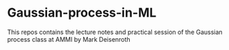 # Gaussian-process-in-ML
This repos contains the lecture notes and practical session of the Gaussian process class at AMMI by Mark Deisenroth

